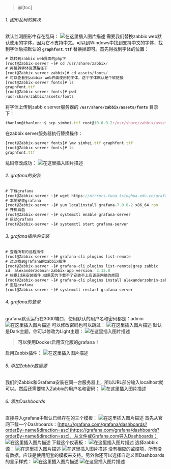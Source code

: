 ﻿>@[toc]
###### 1. 图形乱码的解决
默认监测图形中存在乱码：
![在这里插入图片描述](https://img-blog.csdnimg.cn/20200521224703430.png?x-oss-process=image/watermark,type_ZmFuZ3poZW5naGVpdGk,shadow_10,text_aHR0cHM6Ly9ibG9nLmNzZG4ubmV0L1RoYW5sb24=,size_16,color_FFFFFF,t_70)
需要我们替换zabbix web默认使用的字体，因为它不支持中文。可以到Windows中找到支持中文的字体，找到字体后把默认的 **`graphfont.ttf`** 替换掉即可。首先得找到字体的位置：
```js
# 跳转到zabbix web界面的php下
[root@Zabbix-server ~]# cd /usr/share/zabbix/
# 再跳转字体资源路径下
[root@Zabbix-server zabbix]# cd assets/fonts/
# 可以查看到zabbix web界面使用的字体，这个字体默认是个软链接
[root@Zabbix-server fonts]# ls
graphfont.ttf
[root@Zabbix-server fonts]# pwd
/usr/share/zabbix/assets/fonts
```
将字体上传到zabbix server服务器的 **`/usr/share/zabbix/assets/fonts`** 目录下：
```js
thanlon@thanlon:~$ scp simhei.ttf root@10.0.0.2:/usr/share/zabbix/assets/fonts
```
在zabbix server服务器执行替换操作：
```js
[root@Zabbix-server fonts]# \mv simhei.ttf graphfont.ttf 
[root@Zabbix-server fonts]# ls
graphfont.ttf
```
乱码修改成功：
![在这里插入图片描述](https://img-blog.csdnimg.cn/20200521225605792.png?x-oss-process=image/watermark,type_ZmFuZ3poZW5naGVpdGk,shadow_10,text_aHR0cHM6Ly9ibG9nLmNzZG4ubmV0L1RoYW5sb24=,size_16,color_FFFFFF,t_70)
###### 2. grafana的安装
```js
# 下载grafana
[root@Zabbix-server ~]# wget https://mirrors.tuna.tsinghua.edu.cn/grafana/yum/rpm/grafana-7.0.0-2.x86_64.rpm
# 本地安装grafana
[root@Zabbix-server ~]# yum localinstall grafana-7.0.0-2.x86_64.rpm 
# 开机自启
[root@Zabbix-server ~]# systemctl enable grafana-server
# 启动grafana
[root@Zabbix-server ~]# systemctl start grafana-server
```
###### 3. grafana插件的安装
```js
# 查看所有的远程插件
[root@Zabbix-server ~]# grafana-cli plugins list-remote
# 过滤找到grafana的zabbix插件
[root@Zabbix-server ~]# grafana-cli plugins list-remote|grep zabbix
id: alexanderzobnin-zabbix-app version: 3.12.0
# 根据id来安装插件,如果因为下载不了安装不上应该是网络的原因
[root@Zabbix-server ~]# grafana-cli plugins install alexanderzobnin-zabbix-app
# 重启grafana
[root@Zabbix-server ~]# systemctl restart grafana-server
```
###### 4. grafana的登录
grafana默认运行在3000端口，使用默认的用户名和密码都是：admin
![在这里插入图片描述](https://img-blog.csdnimg.cn/2020052123421444.png?x-oss-process=image/watermark,type_ZmFuZ3poZW5naGVpdGk,shadow_10,text_aHR0cHM6Ly9ibG9nLmNzZG4ubmV0L1RoYW5sb24=,size_16,color_FFFFFF,t_70)
可以修改密码也可以跳过：
![在这里插入图片描述](https://img-blog.csdnimg.cn/20200521234306865.png?x-oss-process=image/watermark,type_ZmFuZ3poZW5naGVpdGk,shadow_10,text_aHR0cHM6Ly9ibG9nLmNzZG4ubmV0L1RoYW5sb24=,size_16,color_FFFFFF,t_70)
默认是Dark主题，你可以修改为Light主题：
![在这里插入图片描述](https://img-blog.csdnimg.cn/20200521234824758.png?x-oss-process=image/watermark,type_ZmFuZ3poZW5naGVpdGk,shadow_10,text_aHR0cHM6Ly9ibG9nLmNzZG4ubmV0L1RoYW5sb24=,size_16,color_FFFFFF,t_70)
>**可以使用Docker启用汉化版的grafana！**

启用Zabbix插件：
![在这里插入图片描述](https://img-blog.csdnimg.cn/20200522002344809.png?x-oss-process=image/watermark,type_ZmFuZ3poZW5naGVpdGk,shadow_10,text_aHR0cHM6Ly9ibG9nLmNzZG4ubmV0L1RoYW5sb24=,size_16,color_FFFFFF,t_70)
###### 5. 添加Zabbix数据源
我们的Zabbix和Grafama安装在同一台服务器上，所以URL部分输入localhost就可以。然后还需要输入Zabbix的用户名和密码：
![在这里插入图片描述](https://img-blog.csdnimg.cn/20200522003728536.png?x-oss-process=image/watermark,type_ZmFuZ3poZW5naGVpdGk,shadow_10,text_aHR0cHM6Ly9ibG9nLmNzZG4ubmV0L1RoYW5sb24=,size_16,color_FFFFFF,t_70)
###### 6. 添加Dashboards
直接导入grafana中默认已经存在的三个模板：
![在这里插入图片描述](https://img-blog.csdnimg.cn/20200522004347602.png?x-oss-process=image/watermark,type_ZmFuZ3poZW5naGVpdGk,shadow_10,text_aHR0cHM6Ly9ibG9nLmNzZG4ubmV0L1RoYW5sb24=,size_16,color_FFFFFF,t_70)
首先从官网下载一个Dashboards：[https://grafana.com/grafana/dashboards?orderBy=name&direction=asc](https://grafana.com/grafana/dashboards?orderBy=name&direction=asc)，从文件或Grafana.com导入Dashboards：
![在这里插入图片描述](https://img-blog.csdnimg.cn/20200522004937738.png?x-oss-process=image/watermark,type_ZmFuZ3poZW5naGVpdGk,shadow_10,text_aHR0cHM6Ly9ibG9nLmNzZG4ubmV0L1RoYW5sb24=,size_16,color_FFFFFF,t_70)
下载这个仪表板：
![在这里插入图片描述](https://img-blog.csdnimg.cn/20200522005107606.png?x-oss-process=image/watermark,type_ZmFuZ3poZW5naGVpdGk,shadow_10,text_aHR0cHM6Ly9ibG9nLmNzZG4ubmV0L1RoYW5sb24=,size_16,color_FFFFFF,t_70)
选择zabbix源：
![在这里插入图片描述](https://img-blog.csdnimg.cn/20200522005439528.png?x-oss-process=image/watermark,type_ZmFuZ3poZW5naGVpdGk,shadow_10,text_aHR0cHM6Ly9ibG9nLmNzZG4ubmV0L1RoYW5sb24=,size_16,color_FFFFFF,t_70)
![在这里插入图片描述](https://img-blog.csdnimg.cn/2020052200593826.png?x-oss-process=image/watermark,type_ZmFuZ3poZW5naGVpdGk,shadow_10,text_aHR0cHM6Ly9ibG9nLmNzZG4ubmV0L1RoYW5sb24=,size_16,color_FFFFFF,t_70)
没有相应的监控项，所有没有数据，应该是使用配套的模板来支持。另外你还可以选择自定义置Dashboards的显示样式：
![在这里插入图片描述](https://img-blog.csdnimg.cn/20200522010722853.png?x-oss-process=image/watermark,type_ZmFuZ3poZW5naGVpdGk,shadow_10,text_aHR0cHM6Ly9ibG9nLmNzZG4ubmV0L1RoYW5sb24=,size_16,color_FFFFFF,t_70)
![在这里插入图片描述](https://img-blog.csdnimg.cn/20200522010747359.png?x-oss-process=image/watermark,type_ZmFuZ3poZW5naGVpdGk,shadow_10,text_aHR0cHM6Ly9ibG9nLmNzZG4ubmV0L1RoYW5sb24=,size_16,color_FFFFFF,t_70)
